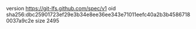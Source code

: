 version https://git-lfs.github.com/spec/v1
oid sha256:dbc25901723ef29e3b34e8ee36ee343e71011eefc40a2b3b45867180037a9c2e
size 2495
